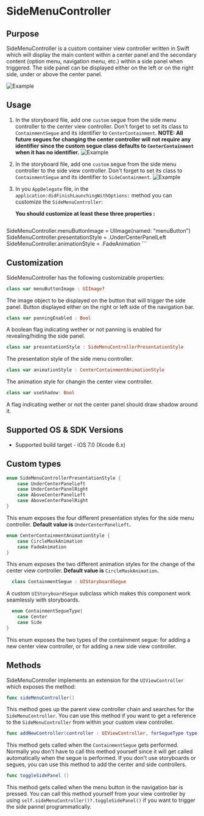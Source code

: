 # SideMenuController

Purpose
--------------

SideMenuController is a custom container view controller written in Swift which will display the main content within a center panel and the secondary content (option menu, navigation menu, etc.) within a side panel when triggered. The side panel can be displayed either on the left or on the right side, under or above the center panel.

![Example](/../master/images/preview.gif)

Usage
--------------

1. In the storyboard file, add one ``custom`` segue from the side menu controller to the center view controller. Don't forget to set its class to ``ContainmentSegue`` and its identifier to ``CenterContainment``. **NOTE: All future segues for changing the center controller will not require any identifier since the custom segue class defaults to ``CenterContainment`` when it has no identifier.**
![Example](/../master/images/segue_center.png)
2. In the storyboard file, add one ``custom`` segue from the side menu controller to the side view controller. Don't forget to set its class to ``ContainmentSegue`` and its identifier to ``SideContainment``.
![Example](/../master/images/segue_side.png)
3. In you ``AppDelegate`` file, in the ``application:didFinishLaunchingWithOptions:`` method you can customize the ``SideMenuController``:

	**You should customize at least these three properties :**
	
	```swift
  SideMenuController.menuButtonImage = UIImage(named: "menuButton")
  SideMenuController.presentationStyle = .UnderCenterPanelLeft
  SideMenuController.animationStyle = .FadeAnimation
	```
	
Customization
--------------

SideMenuController has the following customizable properties:
```swift
class var menuButtonImage : UIImage?
```
The image object to be displayed on the button that will trigger the side panel. Button displayed either on the right or left side of the navigation bar.
```swift
class var panningEnabled : Bool
```
A boolean flag indicating wether or not panning is enabled for revealing/hiding the side panel.
```swift
class var presentationStyle : SideMenuControllerPresentationStyle
```
The presentation style of the side menu controller.

```swift
class var animationStyle : CenterContainmentAnimationStyle
```
The animation style for changin the center view controller.

```swift
class var useShadow: Bool
```    
A flag indicating wether or not the center panel should draw shadow around it.

Supported OS & SDK Versions
-----------------------------

* Supported build target - iOS 7.0 (Xcode 6.x)

Custom types
--------------

```swift
enum SideMenuControllerPresentationStyle {
    case UnderCenterPanelLeft
    case UnderCenterPanelRight
    case AboveCenterPanelLeft
    case AboveCenterPanelRight
}
```

This enum exposes the four different presentation styles for the side menu controller. **Default value is** ``UnderCenterPanelLeft``**.**

```swift
enum CenterContainmentAnimationStyle {
    case CircleMaskAnimation
    case FadeAnimation
}
```

This enum exposes the two different animation styles for the change of the center view controller. **Default value is** ``CircleMaskAnimation``**.**

```swift
  class ContainmentSegue : UIStoryboardSegue
```

A custom ``UIStoryboardSegue`` subclass which makes this component work seamlessly with storyboards.

```swift
  enum ContainmentSegueType{
    case Center
    case Side
}
```

This enum exposes the two types of the containment segue: for adding a new center view controller, or for adding a new side view controller.

Methods
--------------

SideMenuController implements an extension for the ``UIViewController`` which exposes the method:

```swift
func sideMenuController() 
```

This method goes up the parent view controller chain and searches for the ``SideMenuController``. You can use this method if you want to get a reference to the ``SideMenuController`` from within your custom view controller.

```swift
func addNewController(controller : UIViewController, forSegueType type:ContainmentSegueType)
```

This method gets called when the ``ContainmentSegue`` gets performed. Normally you don't have to call this method yourself since it will get called automatically when the segue is performed. If you don't use storyboards or segues, you can use this method to add the center and side controllers.

```swift
func toggleSidePanel ()
```

This method gets called when the menu button in the navigation bar is pressed. You can call this method yourself from your view controller by using ``self.sideMenuController()?.toggleSidePanel()`` if you want to trigger the side pannel programmatically.

